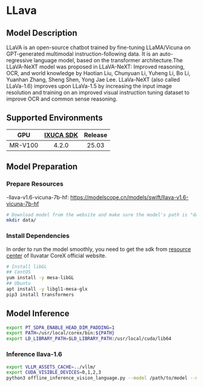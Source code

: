 # LLava

## Model Description

LLaVA is an open-source chatbot trained by fine-tuning LLaMA/Vicuna on GPT-generated multimodal instruction-following data. It is an auto-regressive language model, based on the transformer architecture.The LLaVA-NeXT model was proposed in LLaVA-NeXT: Improved reasoning, OCR, and world knowledge by Haotian Liu, Chunyuan Li, Yuheng Li, Bo Li, Yuanhan Zhang, Sheng Shen, Yong Jae Lee. LLaVa-NeXT (also called LLaVa-1.6) improves upon LLaVa-1.5 by increasing the input image resolution and training on an improved visual instruction tuning dataset to improve OCR and common sense reasoning.

## Supported Environments

| GPU    | [IXUCA SDK](https://gitee.com/deep-spark/deepspark#%E5%A4%A9%E6%95%B0%E6%99%BA%E7%AE%97%E8%BD%AF%E4%BB%B6%E6%A0%88-ixuca) | Release |
| :----: | :----: | :----: |
| MR-V100 | 4.2.0     |  25.03  |

## Model Preparation

### Prepare Resources

-llava-v1.6-vicuna-7b-hf: <https://modelscope.cn/models/swift/llava-v1.6-vicuna-7b-hf>

```bash
# Download model from the website and make sure the model's path is "data/llava"
mkdir data/
```

### Install Dependencies

In order to run the model smoothly, you need to get the sdk from [resource center](https://support.iluvatar.com/#/ProductLine?id=2) of Iluvatar CoreX official website.

```bash
# Install libGL
## CentOS
yum install -y mesa-libGL
## Ubuntu
apt install -y libgl1-mesa-glx
pip3 install transformers
```

## Model Inference

```bash
export PT_SDPA_ENABLE_HEAD_DIM_PADDING=1
export PATH=/usr/local/corex/bin:${PATH}
export LD_LIBRARY_PATH=$LD_LIBRARY_PATH:/usr/local/cuda/lib64 
```

### Inference llava-1.6

```bash
export VLLM_ASSETS_CACHE=../vllm/
export CUDA_VISIBLE_DEVICES=0,1,2,3
python3 offline_inference_vision_language.py --model /path/to/model --max-tokens 256 -tp 4 --trust-remote-code --temperature 0.0 --model-type llava-next --max-model-len 4096
```
